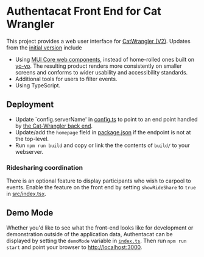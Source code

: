 # Authentacat Front End for Cat Wrangler

This project provides a web user interface for [CatWrangler (V2)](https://github.com/jonathanlb/cat-wrangler-v2).
Updates from the [initial version](https://github.com/jonathanlb/cat-wrangler) include

- Using [MUI Core web components](https://mui.com/), instead of home-rolled ones built on [yo-yo](https://github.com/maxogden/yo-yo).  The resulting product renders more consistently on smaller screens and conforms to wider usability and accessibility standards.
- Additional tools for users to filter events.
- Using TypeScript.

## Deployment

- Update `config.serverName' in [config.ts](src/config.ts) to point to an end point handled by [the Cat-Wrangler back end](https://github.com/jonathanlb/cat-wrangler-v2).
- Update/add the `homepage` field in [package.json](package.json) if the endpoint is not at the top-level.
- Run `npm run build` and copy or link the the contents of `build/` to your webserver.

### Ridesharing coordination
There is an optional feature to display participants who wish to carpool to events.
Enable the feature on the front end by setting `showRideShare` to `true` in
[src/index.tsx](src/index.tsx).

## Demo Mode

Whether you'd like to see what the front-end looks like for development or demonstration outside of the application data, Authentacat can be displayed by setting the `demoMode` variable in [`index.ts`](src/index.ts).
Then run `npm run start` and point your browser to [http://localhost:3000](https://localhost:3000).
